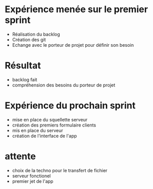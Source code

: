 # Expérience menée sur le premier sprint
- Réalisation du backlog
- Création des git 
- Echange avec le porteur de projet pour définir son besoin 

# Résultat
-  backlog fait
- compréhension des besoins du porteur de projet


# Expérience du prochain sprint
- mise en place du squellette serveur 
- création des premiers formulaire clients
- mis en place du serveur 
- création de l'interface de l'app

# attente
- choix de la techno pour le transfert de fichier
- serveur fonctionel 
- premier jet de l'app



